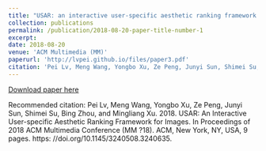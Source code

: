 ```yaml
---
title: "USAR: an interactive user-specific aesthetic ranking framework for images"
collection: publications
permalink: /publication/2018-08-20-paper-title-number-1
excerpt:
date: 2018-08-20
venue: 'ACM Multimedia (MM)'
paperurl: 'http://lvpei.github.io/files/paper3.pdf'
citation: 'Pei Lv, Meng Wang, Yongbo Xu, Ze Peng, Junyi Sun, Shimei Su, Bing Zhou, and Mingliang Xu. 2018. USAR: An Interactive User-specific Aesthetic Ranking Framework for Images. In Proceedings of 2018 ACM Multimedia Conference (MM ?18). ACM, New York, NY, USA, 9 pages. https: //doi.org/10.1145/3240508.3240635'
---
```


[Download paper here](http://lvpei.github.io/files/paper3.pdf)

Recommended citation: Pei Lv, Meng Wang, Yongbo Xu, Ze Peng, Junyi Sun, Shimei Su, Bing Zhou, and Mingliang Xu. 2018. USAR: An Interactive User-specific Aesthetic Ranking Framework for Images. In Proceedings of 2018 ACM Multimedia Conference (MM ?18). ACM, New York, NY, USA, 9 pages. https: //doi.org/10.1145/3240508.3240635.

